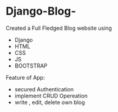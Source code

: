 # Django-Blog-
Created a Full Fledged Blog website using 
- Django
- HTML
- CSS 
- JS
- BOOTSTRAP

Feature of App:
- secured Authentication
- implement CRUD Opereation
- write , edit, delete own blog

